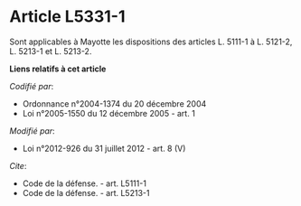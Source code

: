 # Article L5331-1

Sont applicables à Mayotte les dispositions des articles L. 5111-1 à L. 5121-2, L. 5213-1 et L. 5213-2.

**Liens relatifs à cet article**

_Codifié par_:

  - Ordonnance n°2004-1374 du 20 décembre 2004
  - Loi n°2005-1550 du 12 décembre 2005 - art. 1

_Modifié par_:

  - Loi n°2012-926 du 31 juillet 2012 - art. 8 (V)

_Cite_:

  - Code de la défense. - art. L5111-1
  - Code de la défense. - art. L5213-1
